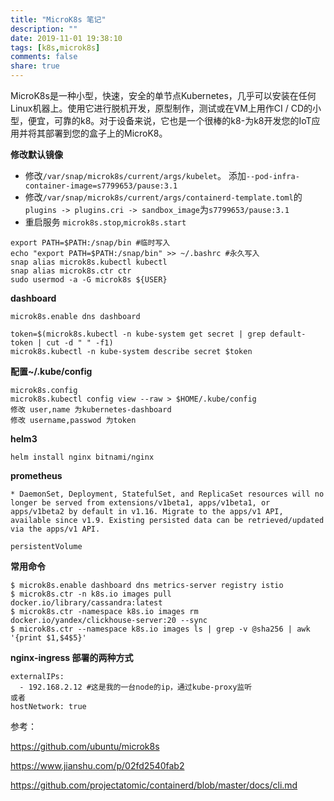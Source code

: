 ```yaml
---
title: "MicroK8s 笔记"
description: ""
date: 2019-11-01 19:38:10
tags: [k8s,microk8s]
comments: false
share: true
---
```


MicroK8s是一种小型，快速，安全的单节点Kubernetes，几乎可以安装在任何Linux机器上。使用它进行脱机开发，原型制作，测试或在VM上用作CI / CD的小型，便宜，可靠的k8。对于设备来说，它也是一个很棒的k8-为k8开发您的IoT应用并将其部署到您的盒子上的MicroK8。

**修改默认镜像**

- 修改`/var/snap/microk8s/current/args/kubelet`。 添加`--pod-infra-container-image=s7799653/pause:3.1`
- 修改`/var/snap/microk8s/current/args/containerd-template.toml`的`plugins -> plugins.cri -> sandbox_image`为`s7799653/pause:3.1`
- 重启服务 `microk8s.stop`,`microk8s.start`

```
export PATH=$PATH:/snap/bin #临时写入
echo "export PATH=$PATH:/snap/bin" >> ~/.bashrc #永久写入
snap alias microk8s.kubectl kubectl
snap alias microk8s.ctr ctr
sudo usermod -a -G microk8s ${USER}
```

**dashboard**

```
microk8s.enable dns dashboard

token=$(microk8s.kubectl -n kube-system get secret | grep default-token | cut -d " " -f1)
microk8s.kubectl -n kube-system describe secret $token
```

**配置~/.kube/config**

```
microk8s.config
microk8s.kubectl config view --raw > $HOME/.kube/config
修改 user,name 为kubernetes-dashboard
修改 username,passwod 为token
```


**helm3**

```
helm install nginx bitnami/nginx
```

**prometheus**

```
* DaemonSet, Deployment, StatefulSet, and ReplicaSet resources will no longer be served from extensions/v1beta1, apps/v1beta1, or apps/v1beta2 by default in v1.16. Migrate to the apps/v1 API, available since v1.9. Existing persisted data can be retrieved/updated via the apps/v1 API.

persistentVolume
```

**常用命令**

```
$ microk8s.enable dashboard dns metrics-server registry istio
$ microk8s.ctr -n k8s.io images pull docker.io/library/cassandra:latest
$ microk8s.ctr -namespace k8s.io images rm docker.io/yandex/clickhouse-server:20 --sync
$ microk8s.ctr --namespace k8s.io images ls | grep -v @sha256 | awk '{print $1,$4$5}'
```

**nginx-ingress 部署的两种方式**

```
externalIPs: 
  - 192.168.2.12 #这是我的一台node的ip，通过kube-proxy监听
或者
hostNetwork: true
```

参考：

https://github.com/ubuntu/microk8s

https://www.jianshu.com/p/02fd2540fab2

https://github.com/projectatomic/containerd/blob/master/docs/cli.md

